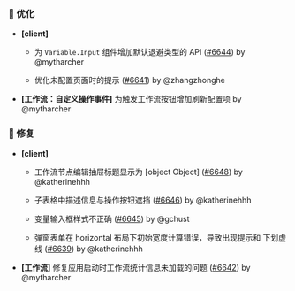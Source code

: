 ### 🚀 优化

- **[client]**
  - 为 `Variable.Input` 组件增加默认退避类型的 API ([#6644](https://github.com/nocobase/nocobase/pull/6644)) by @mytharcher

  - 优化未配置页面时的提示 ([#6641](https://github.com/nocobase/nocobase/pull/6641)) by @zhangzhonghe

- **[工作流：自定义操作事件]** 为触发工作流按钮增加刷新配置项 by @mytharcher

### 🐛 修复

- **[client]**
  - 工作流节点编辑抽屉标题显示为 [object Object] ([#6648](https://github.com/nocobase/nocobase/pull/6648)) by @katherinehhh

  - 子表格中描述信息与操作按钮遮挡 ([#6646](https://github.com/nocobase/nocobase/pull/6646)) by @katherinehhh

  - 变量输入框样式不正确 ([#6645](https://github.com/nocobase/nocobase/pull/6645)) by @gchust

  - 弹窗表单在 horizontal 布局下初始宽度计算错误，导致出现提示和 下划虚线 ([#6639](https://github.com/nocobase/nocobase/pull/6639)) by @katherinehhh

- **[工作流]** 修复应用启动时工作流统计信息未加载的问题 ([#6642](https://github.com/nocobase/nocobase/pull/6642)) by @mytharcher

